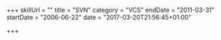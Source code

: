 +++
skillUrl = ""
title = "SVN"
category = "VCS"
endDate = "2011-03-31"
startDate = "2006-06-22"
date = "2017-03-20T21:56:45+01:00"

+++
